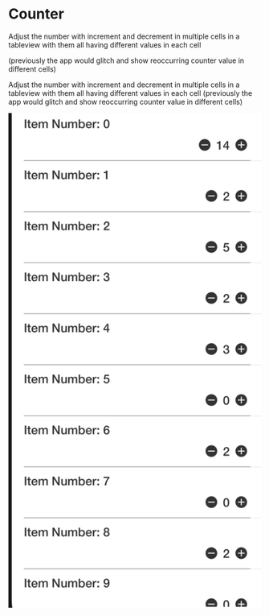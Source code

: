 # Counter

Adjust the number with increment and decrement in multiple cells in a tableview with them all having different values in each cell 

(previously the app would glitch and show reoccurring counter value in different cells) 


Adjust the number with increment and decrement in multiple cells in a tableview with them all having different values in each cell (previously the app would glitch and show reoccurring counter value in different cells) 

![](Screen%20Shot%202019-12-17%20at%207.59.00%20PM.png)
